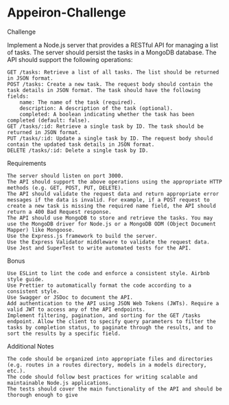 # Appeiron-Challenge

Challenge

Implement a Node.js server that provides a RESTful API for managing a list of tasks. The server should persist the tasks in a MongoDB database. The API should support the following operations:

    GET /tasks: Retrieve a list of all tasks. The list should be returned in JSON format.
    POST /tasks: Create a new task. The request body should contain the task details in JSON format. The task should have the following fields:
        name: The name of the task (required).
        description: A description of the task (optional).
        completed: A boolean indicating whether the task has been completed (default: false).
    GET /tasks/:id: Retrieve a single task by ID. The task should be returned in JSON format.
    PUT /tasks/:id: Update a single task by ID. The request body should contain the updated task details in JSON format.
    DELETE /tasks/:id: Delete a single task by ID.

Requirements

    The server should listen on port 3000.
    The API should support the above operations using the appropriate HTTP methods (e.g. GET, POST, PUT, DELETE).
    The API should validate the request data and return appropriate error messages if the data is invalid. For example, if a POST request to create a new task is missing the required name field, the API should return a 400 Bad Request response.
    The API should use MongoDB to store and retrieve the tasks. You may use the MongoDB driver for Node.js or a MongoDB ODM (Object Document Mapper) like Mongoose.
    Use the Express.js framework to build the server.
    Use the Express Validator middleware to validate the request data.
    Use Jest and SuperTest to write automated tests for the API.

Bonus

    Use ESLint to lint the code and enforce a consistent style. Airbnb style guide.
    Use Prettier to automatically format the code according to a consistent style.
    Use Swagger or JSDoc to document the API.
    Add authentication to the API using JSON Web Tokens (JWTs). Require a valid JWT to access any of the API endpoints.
    Implement filtering, pagination, and sorting for the GET /tasks endpoint. Allow the client to specify query parameters to filter the tasks by completion status, to paginate through the results, and to sort the results by a specific field.

Additional Notes

    The code should be organized into appropriate files and directories (e.g. routes in a routes directory, models in a models directory, etc.).
    The code should follow best practices for writing scalable and maintainable Node.js applications.
    The tests should cover the main functionality of the API and should be thorough enough to give
